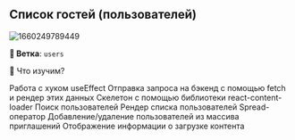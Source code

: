 ## Список гостей (пользователей)

![1660249789449](https://user-images.githubusercontent.com/12086860/184236601-2c8d94bf-105c-4b48-982c-65a6ed4f8c51.png)

**🌿 Ветка**: `users`

👀 Что изучим?

Работа с хуком useEffect
Отправка запроса на бэкенд с помощью fetch и рендер этих данных
Скелетон с помощью библиотеки react-content-loader
Поиск пользователей
Рендер списка пользователей
Spread-оператор
Добавление/удаление пользователей из массива приглашений
Отображение информации о загрузке контента
